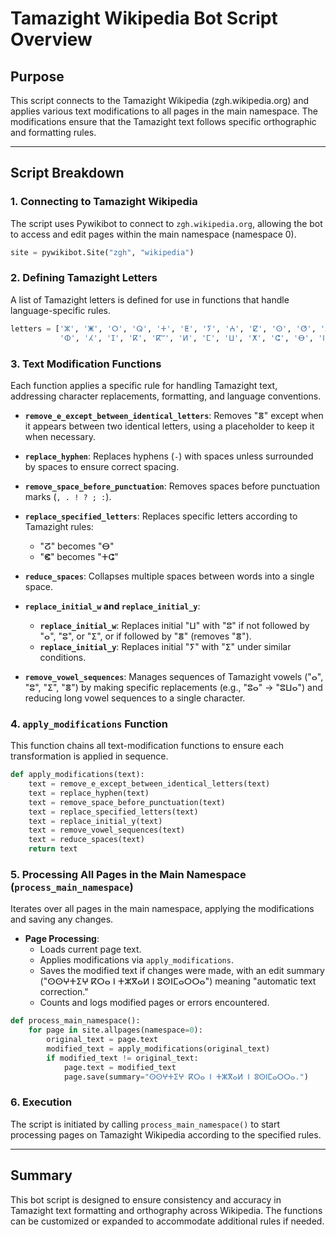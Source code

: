 
# Tamazight Wikipedia Bot Script Overview

## Purpose

This script connects to the Tamazight Wikipedia (zgh.wikipedia.org) and applies various text modifications to all pages in the main namespace. The modifications ensure that the Tamazight text follows specific orthographic and formatting rules.

---

## Script Breakdown

### 1. Connecting to Tamazight Wikipedia

The script uses Pywikibot to connect to `zgh.wikipedia.org`, allowing the bot to access and edit pages within the main namespace (namespace 0).

```python
site = pywikibot.Site("zgh", "wikipedia")
```

### 2. Defining Tamazight Letters

A list of Tamazight letters is defined for use in functions that handle language-specific rules.

```python
letters = ['ⵣ', 'ⵥ', 'ⵔ', 'ⵕ', 'ⵜ', 'ⵟ', 'ⵢ', 'ⵄ', 'ⵇ', 'ⵙ', 'ⵚ', 'ⴷ', 'ⴹ', 'ⴼ', 'ⴳ', 'ⴳⵯ', 
           'ⵀ', 'ⵃ', 'ⵊ', 'ⴽ', 'ⴽⵯ', 'ⵍ', 'ⵎ', 'ⵡ', 'ⵅ', 'ⵛ', 'ⴱ', 'ⵏ', 'ⵖ']
```

### 3. Text Modification Functions

Each function applies a specific rule for handling Tamazight text, addressing character replacements, formatting, and language conventions.

- **`remove_e_except_between_identical_letters`**: Removes "ⴻ" except when it appears between two identical letters, using a placeholder to keep it when necessary.

- **`replace_hyphen`**: Replaces hyphens (`-`) with spaces unless surrounded by spaces to ensure correct spacing.

- **`remove_space_before_punctuation`**: Removes spaces before punctuation marks (`, . ! ? ; :`).

- **`replace_specified_letters`**: Replaces specific letters according to Tamazight rules:
  - "ⵒ" becomes "ⴱ"
  - "ⵞ" becomes "ⵜⵛ"

- **`reduce_spaces`**: Collapses multiple spaces between words into a single space.

- **`replace_initial_w` and `replace_initial_y`**:
  - **`replace_initial_w`**: Replaces initial "ⵡ" with "ⵓ" if not followed by "ⴰ", "ⵓ", or "ⵉ", or if followed by "ⴻ" (removes "ⴻ").
  - **`replace_initial_y`**: Replaces initial "ⵢ" with "ⵉ" under similar conditions.

- **`remove_vowel_sequences`**: Manages sequences of Tamazight vowels ("ⴰ", "ⵓ", "ⵉ", "ⴻ") by making specific replacements (e.g., "ⵓⴰ" → "ⵓⵡⴰ") and reducing long vowel sequences to a single character.

### 4. `apply_modifications` Function

This function chains all text-modification functions to ensure each transformation is applied in sequence.

```python
def apply_modifications(text):
    text = remove_e_except_between_identical_letters(text)
    text = replace_hyphen(text)
    text = remove_space_before_punctuation(text)
    text = replace_specified_letters(text)
    text = replace_initial_y(text)
    text = remove_vowel_sequences(text)
    text = reduce_spaces(text)
    return text
```

### 5. Processing All Pages in the Main Namespace (`process_main_namespace`)

Iterates over all pages in the main namespace, applying the modifications and saving any changes.

- **Page Processing**: 
  - Loads current page text.
  - Applies modifications via `apply_modifications`.
  - Saves the modified text if changes were made, with an edit summary ("ⵙⵙⵖⵜⵉⵖ ⴽⵔⴰ ⵏ ⵜⵣⴳⴰⵍ ⵏ ⵓⵙⵏⵎⴰⵔⵔⴰ") meaning "automatic text correction."
  - Counts and logs modified pages or errors encountered.

```python
def process_main_namespace():
    for page in site.allpages(namespace=0):
        original_text = page.text
        modified_text = apply_modifications(original_text)
        if modified_text != original_text:
            page.text = modified_text
            page.save(summary="ⵙⵙⵖⵜⵉⵖ ⴽⵔⴰ ⵏ ⵜⵣⴳⴰⵍ ⵏ ⵓⵙⵏⵎⴰⵔⵔⴰ.")
```

### 6. Execution

The script is initiated by calling `process_main_namespace()` to start processing pages on Tamazight Wikipedia according to the specified rules.

---

## Summary

This bot script is designed to ensure consistency and accuracy in Tamazight text formatting and orthography across Wikipedia. The functions can be customized or expanded to accommodate additional rules if needed.
